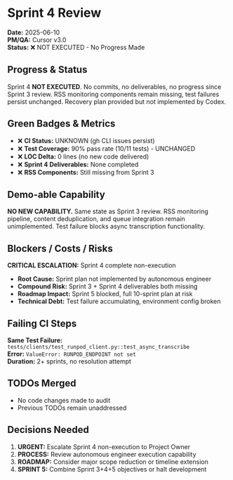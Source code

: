 # Sprint 4 Review
**Date:** 2025-06-10  
**PM/QA:** Cursor v3.0  
**Status:** ❌ NOT EXECUTED - No Progress Made

## Progress & Status
Sprint 4 **NOT EXECUTED**. No commits, no deliverables, no progress since Sprint 3 review. RSS monitoring components remain missing, test failures persist unchanged. Recovery plan provided but not implemented by Codex.

## Green Badges & Metrics
- ❌ **CI Status:** UNKNOWN (gh CLI issues persist)
- ❌ **Test Coverage:** 90% pass rate (10/11 tests) - UNCHANGED
- ❌ **LOC Delta:** 0 lines (no new code delivered)
- ❌ **Sprint 4 Deliverables:** None completed
- ❌ **RSS Components:** Still missing from Sprint 3

## Demo-able Capability
**NO NEW CAPABILITY.** Same state as Sprint 3 review. RSS monitoring pipeline, content deduplication, and queue integration remain unimplemented. Test failure blocks async transcription functionality.

## Blockers / Costs / Risks
**CRITICAL ESCALATION:** Sprint 4 complete non-execution
- **Root Cause:** Sprint plan not implemented by autonomous engineer
- **Compound Risk:** Sprint 3 + Sprint 4 deliverables both missing
- **Roadmap Impact:** Sprint 5 blocked, full 10-sprint plan at risk
- **Technical Debt:** Test failure accumulating, environment config broken

## Failing CI Steps
**Same Test Failure:** `tests/clients/test_runpod_client.py::test_async_transcribe`  
**Error:** `ValueError: RUNPOD_ENDPOINT not set`  
**Duration:** 2+ sprints, no resolution attempt

## TODOs Merged
- No code changes made to audit
- Previous TODOs remain unaddressed

## Decisions Needed
1. **URGENT:** Escalate Sprint 4 non-execution to Project Owner
2. **PROCESS:** Review autonomous engineer execution capability
3. **ROADMAP:** Consider major scope reduction or timeline extension
4. **SPRINT 5:** Combine Sprint 3+4+5 objectives or halt development 